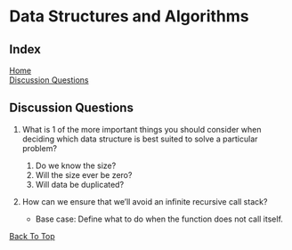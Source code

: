 # Data Structures and Algorithms

## Index

[Home](../README.md)  
[Discussion Questions](#discussion-questions)  

## Discussion Questions

1. What is 1 of the more important things you should consider when deciding which data structure is best suited to solve a particular problem?
   1. Do we know the size?
   2. Will the size ever be zero?
   3. Will data be duplicated?

2. How can we ensure that we’ll avoid an infinite recursive call stack?
   - Base case: Define what to do when the function does not call itself.

[Back To Top](#data-structures-and-algorithms)